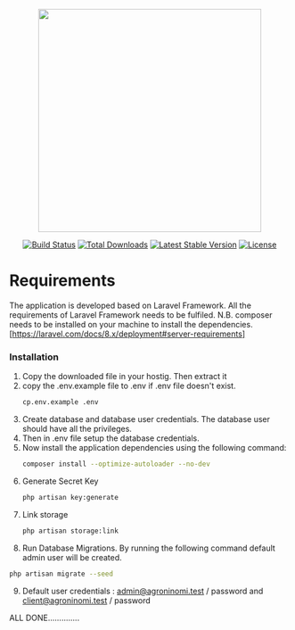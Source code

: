 <p align="center"><a href="https://laravel.com" target="_blank"><img src="https://raw.githubusercontent.com/laravel/art/master/logo-lockup/5%20SVG/2%20CMYK/1%20Full%20Color/laravel-logolockup-cmyk-red.svg" width="400"></a></p>

<p align="center">
<a href="https://travis-ci.org/laravel/framework"><img src="https://travis-ci.org/laravel/framework.svg" alt="Build Status"></a>
<a href="https://packagist.org/packages/laravel/framework"><img src="https://img.shields.io/packagist/dt/laravel/framework" alt="Total Downloads"></a>
<a href="https://packagist.org/packages/laravel/framework"><img src="https://img.shields.io/packagist/v/laravel/framework" alt="Latest Stable Version"></a>
<a href="https://packagist.org/packages/laravel/framework"><img src="https://img.shields.io/packagist/l/laravel/framework" alt="License"></a>
</p>

# Requirements 
The application is developed based on Laravel Framework. All the requirements of Laravel Framework needs to be fulfiled. N.B. composer needs to be installed on your machine to install the dependencies. 
[https://laravel.com/docs/8.x/deployment#server-requirements]



### Installation
1. Copy the downloaded file in your hostig. Then extract it 
2. copy the .env.example file to .env if .env file doesn't exist. 
   ```sh
   cp.env.example .env
   ```
3. Create database and database user credentials. The database user should have all the privileges.
4. Then in .env file setup the database credentials.
5. Now install the application dependencies using the following command:
   ```sh
   composer install --optimize-autoloader --no-dev
   ```
6. Generate Secret Key
   ```sh
   php artisan key:generate
   ```
 7. Link storage
    ```sh
    php artisan storage:link
    ```
 8. Run Database Migrations. By running the following command default admin user will be created.
   ```sh
   php artisan migrate --seed
   ```
 9. Default user credentials : admin@agroninomi.test / password
                                and client@agroninomi.test / password
  
  ALL DONE..............
